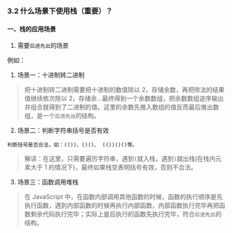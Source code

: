 ### 3.2 什么场景下使用栈（重要）？

#### 一、栈的应用场景

1. 需要`后进先出`的场景

例如：

1. 场景一：十进制转二进制

> 把十进制转二进制需要把十进制的数值除以 2，存储余数，再把除法的结果值继续依次除以 2，存储余...最终得到一个余数数组，把余数数组逆序输出并组合就得到了二进制的值。这里的余数先推入数组的值反而最后推出数组，是一个`后进先出`的结构。

2. 场景二：判断字符串括号是否有效

```
判断括号是否合法，如：(())、()()、 (())()()等。
```

> 解读：在这里，只需要遍历字符串，遇到`(`就入栈，遇到`)`就出栈(在栈内元素大于 1 的情况下)，最终如果栈空表明括号有效，否则不合法。

3. 场景三：函数调用堆栈

> 在 JavaScript 中，在函数内部调用其他函数的时候，函数的执行顺序是先执行函数，遇到内部函数的时候再执行内部函数，内部函数执行完毕再把函数剩余代码执行完毕；实际上是后执行的函数先执行完毕，符合`后进先出`的结构。
